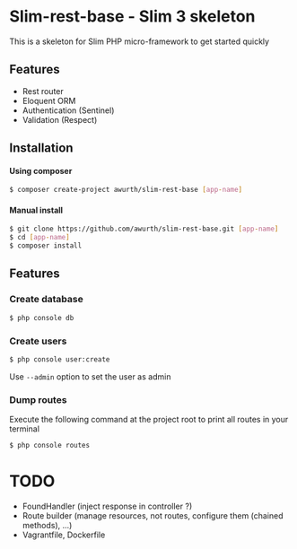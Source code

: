 # Slim-rest-base - Slim 3 skeleton
This is a skeleton for Slim PHP micro-framework to get started quickly

## Features
- Rest router
- Eloquent ORM
- Authentication (Sentinel)
- Validation (Respect)

## Installation
#### Using composer
``` bash
$ composer create-project awurth/slim-rest-base [app-name]
```

#### Manual install
``` bash
$ git clone https://github.com/awurth/slim-rest-base.git [app-name]
$ cd [app-name]
$ composer install
```

## Features
### Create database
``` bash
$ php console db
```

### Create users
``` bash
$ php console user:create
```
Use `--admin` option to set the user as admin

### Dump routes
Execute the following command at the project root to print all routes in your terminal
``` bash
$ php console routes
```

# TODO
- FoundHandler (inject response in controller ?)
- Route builder (manage resources, not routes, configure them (chained methods), ...)
- Vagrantfile, Dockerfile
